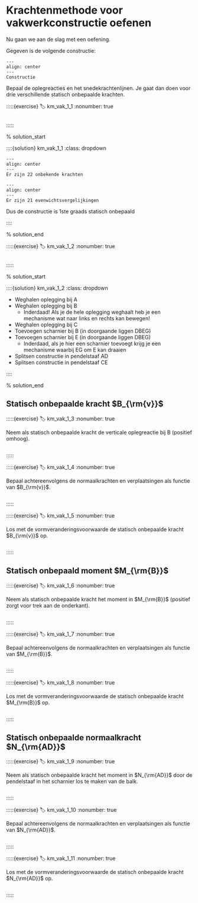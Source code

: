 # Krachtenmethode voor vakwerkconstructie oefenen

Nu gaan we aan de slag met een oefening.

Gegeven is de volgende constructie:

```{figure} lesoefeningen_data/structure.svg
---
align: center
---
Constructie
```

Bepaal de oplegreacties en het snedekrachtenlijnen. Je gaat dan doen voor drie verschillende statisch onbepaalde krachten.

:::::{exercise}
:label: km_vak_1_1
:nonumber: true

```{h5p} https://tudelft.h5p.com/content/1292633373580570237/embed
```

:::::

% solution_start

::::{solution} km_vak_1_1
:class: dropdown

```{figure} lesoefeningen_data/onbekenden.svg
---
align: center
---
Er zijn 22 onbekende krachten
```

```{figure} lesoefeningen_data/vergelijkingen.svg
---
align: center
---
Er zijn 21 evenwichtsvergelijkingen
```

Dus de constructie is 1ste graads statisch onbepaald

::::

% solution_end

:::::{exercise}
:label: km_vak_1_2
:nonumber: true

```{h5p} https://tudelft.h5p.com/content/1292633398746509087/embed
```

:::::

% solution_start

::::{solution} km_vak_1_2
:class: dropdown

- Weghalen oplegging bij A
- Weghalen oplegging bij B
  - Inderdaad! Als je de hele oplegging weghaalt heb je een mechanisme wat naar links en rechts kan bewegen!
- Weghalen oplegging bij C
- Toevoegen scharnier bij B (in doorgaande liggen DBEG)
- Toevoegen scharnier bij E (in doorgaande liggen DBEG)
  - Inderdaad, als je hier een scharnier toevoegt krijg je een mechanisme waarbij EG om E kan draaien
- Splitsen constructie in pendelstaaf AD
- Splitsen constructie in pendelstaaf CE

::::

% solution_end

## Statisch onbepaalde kracht $B_{\rm{v}}$

:::::{exercise}
:label: km_vak_1_3
:nonumber: true

Neem als statisch onbepaalde kracht de verticale oplegreactie bij B (positief omhoog).

```{h5p} https://tudelft.h5p.com/content/1292634255950574927/embed
```

:::::

:::::{exercise}
:label: km_vak_1_4
:nonumber: true

Bepaal achtereenvolgens de normaalkrachten en verplaatsingen als functie van $B_{\rm{v}}$.

```{h5p} https://tudelft.h5p.com/content/1292634246594651717/embed
```

:::::

:::::{exercise}
:label: km_vak_1_5
:nonumber: true

Los met de vormveranderingsvoorwaarde de statisch onbepaalde kracht $B_{\rm{v}}$ op.

```{h5p} https://tudelft.h5p.com/content/1292634259801752997/embed
```

:::::

## Statisch onbepaald moment $M_{\rm{B}}$

:::::{exercise}
:label: km_vak_1_6
:nonumber: true

Neem als statisch onbepaalde kracht het moment in $M_{\rm{B}}$ (positief zorgt voor trek aan de onderkant).

```{h5p} https://tudelft.h5p.com/content/1292634286050413117/embed
```

:::::

:::::{exercise}
:label: km_vak_1_7
:nonumber: true

Bepaal achtereenvolgens de normaalkrachten en verplaatsingen als functie van $M_{\rm{B}}$.

```{h5p} https://tudelft.h5p.com/content/1292634293341890027/embed
```

:::::

:::::{exercise}
:label: km_vak_1_8
:nonumber: true

Los met de vormveranderingsvoorwaarde de statisch onbepaalde kracht $M_{\rm{B}}$ op.

```{h5p} https://tudelft.h5p.com/content/1292634306404351337/embed
```

:::::

## Statisch onbepaalde normaalkracht $N_{\rm{AD}}$

:::::{exercise}
:label: km_vak_1_9
:nonumber: true

Neem als statisch onbepaalde kracht het moment in $N_{\rm{AD}}$ door de pendelstaaf in het scharnier los te maken van de balk.

```{h5p} https://tudelft.h5p.com/content/1292634312901581657/embed
```

:::::

:::::{exercise}
:label: km_vak_1_10
:nonumber: true

Bepaal achtereenvolgens de normaalkrachten en verplaatsingen als functie van $N_{\rm{AD}}$.

```{h5p} https://tudelft.h5p.com/content/1292634315769955647/embed
```

:::::

:::::{exercise}
:label: km_vak_1_11
:nonumber: true

Los met de vormveranderingsvoorwaarde de statisch onbepaalde kracht $N_{\rm{AD}}$ op.

```{h5p} https://tudelft.h5p.com/content/1292634317462305007/embed
```

:::::